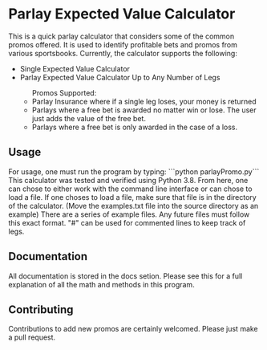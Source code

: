 <h1> Parlay Expected Value Calculator </h1>

This is a quick parlay calculator that considers some of the common promos offered. It is used to identify profitable bets and promos from various sportsbooks. 
Currently, the calculator supports the following:

<ul>
  <li>Single Expected Value Calculator</li>
  <li>Parlay Expected Value Calculator Up to Any Number of Legs</li>
  <ul> Promos Supported:
    <li>Parlay Insurance where if a single leg loses, your money is returned
    </li>
    <li> Parlays where a free bet is awarded no matter win or lose. The user just adds the value of the free bet. </li>
    <li> Parlays where a free bet is only awarded in the case of a loss. </li>
  </ul>
</ul> 

<h2>Usage</h2>
For usage, one must run the program by typing:
```python parlayPromo.py```
This calculator was tested and verified using Python 3.8. 
From here, one can chose to either work with the command line interface or can chose to load a file. If one choses to load a file, make sure that file is in the directory of the calculator. (Move the examples.txt file into the source directory as an example)
There are a series of example files. Any future files must follow this exact format. "#" can be used for commented lines to keep track of legs. 

<h2>Documentation</h2>
All documentation is stored in the docs setion. Please see this for a full explanation of all the math and methods in this program.

<h2>Contributing</h2>
Contributions to add new promos are certainly welcomed. Please just make a pull request. 

